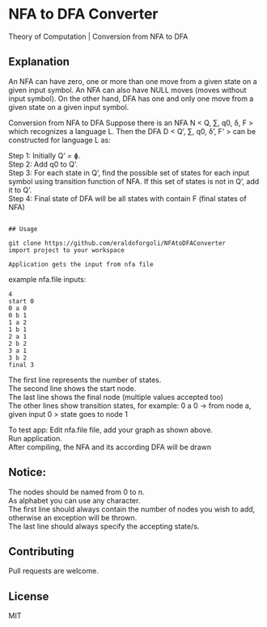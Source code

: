 # NFA to DFA Converter

Theory of Computation | Conversion from NFA to DFA



## Explanation
An NFA can have zero, one or more than one move from a given state on a given input symbol. An NFA can also have NULL moves (moves without input symbol). On the other hand, DFA has one and only one move from a given state on a given input symbol.

Conversion from NFA to DFA
Suppose there is an NFA N < Q, ∑, q0, δ, F > which recognizes a language L. Then the DFA D < Q’, ∑, q0, δ’, F’ > can be constructed for language L as:  

Step 1: Initially Q’ = ɸ.  
Step 2: Add q0 to Q’.  
Step 3: For each state in Q’, find the possible set of states for each input symbol using transition function of NFA. If this set of states is not in Q’, add it to Q’.  
Step 4: Final state of DFA will be all states with contain F (final states of NFA)

```

## Usage

git clone https://github.com/eraldoforgoli/NFAtoDFAConverter
import project to your workspace

Application gets the input from nfa file 
```

example nfa.file inputs: 
```
4
start 0 
0 a 0
0 b 1
1 a 2
1 b 1
2 a 1
2 b 2
3 a 1
3 b 2
final 3
```
The first line represents the number of states.  
The second line shows the start node.   
The last line shows the final node (multiple values accepted too)  
The other lines show transition states, for example:
0 a 0 -> from node a, given input 0 > state goes to node 1

To test app: 
Edit nfa.file file, add your graph as shown above.  
Run application.    
After compiling, the NFA and its according DFA will be drawn  

## Notice:  
The nodes should be named from 0 to n.  
As alphabet you can use any character.  
The first line should always contain the number of nodes you wish to add, otherwise an exception will be thrown.  
The last line should always specify the accepting state/s.  

## Contributing
Pull requests are welcome. 


## License
MIT

